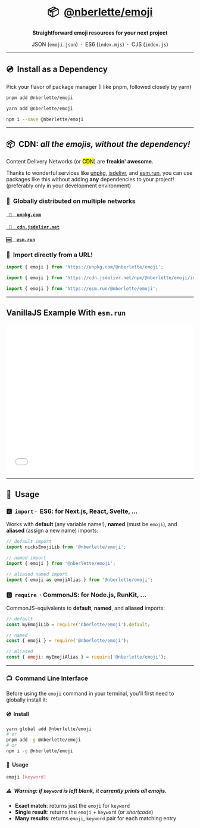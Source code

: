 <h1 align="center">
  <span>📦  <a href="https://github.com/nberlette/emoji">@nberlette/emoji</a></span>
</h1>

<div align="center">
  <p><strong>Straightforward emoji resources for your next project</strong></p>  
  <p>JSON (<code>emoji.json</code>) &nbsp;&middot;&nbsp; ES6 (<code>index.mjs</code>) &nbsp;&middot;&nbsp; CJS (<code>index.js</code>)</p>
</div>


- - -  


## 💿  Install as a Dependency

Pick your flavor of package manager (I like pnpm, followed closely by yarn)
      
```bash
pnpm add @nberlette/emoji

yarn add @nberlette/emoji

npm i --save @nberlette/emoji
```

- - -  

<h2> 📦  CDN: <em>all the emojis, without the dependency!</em></h2>

Content Delivery Networks (or <mark>CDN</mark>) are <strong>freakin' awesome</strong>.

Thanks to wonderful services like <a href="https://unpkg.com">unpkg</a>, <a href="https://jsdelivr.com">jsdelivr</a>, and <a href="https://esm.run">esm.run</a>, you can use packages like this without adding **any** dependencies to your project! (preferably only in your development environment)

### 🔘  Globally distributed on multiple networks

<h4><a href="https://unpkg.com/@nberlette/emoji/"><code> 🔗  unpkg.com</code></a></h4>
<h4><a href="https://cdn.jsdelivr.net/npm/@nberlette/emoji/index.mjs"><code> 🔗  cdn.jsdelivr.net</code></a></h4>
<h4><a href="https://esm.run/@nberlette/emoji"><code>🆕  esm.run</code></a></h4>

### 🔘  Import directly from a URL!

```js
import { emoji } from 'https://unpkg.com/@nberlette/emoji';

import { emoji } from 'https://cdn.jsdelivr.net/npm/@nberlette/emoji/index.mjs';

import { emoji } from 'https://esm.run/@nberlette/emoji';
```

- - -  

## VanillaJS Example With `esm.run`

<iframe width="100%" height="400" src="//jsfiddle.net/berlenic/1a23g4ob/embedded/js,html,css,result/dark/" allowfullscreen="allowfullscreen" allowpaymentrequest frameborder="0"></iframe>

- - -  

## 🔘  Usage  


### 🅰️  `import`  ·  ES6: for Next.js, React, Svelte, ...

Works with **default** (any variable name!), **named** (must be `emoji`), and **aliased** (assign a new name) imports:

```js
// default import
import nicksEmojiLib from '@nberlette/emoji';

// named import
import { emoji } from '@nberlette/emoji';

// aliased named import
import { emoji as emojiAlias } from '@nberlette/emoji';
```

### 🅱️  `require`  ·  CommonJS: for Node.js, RunKit, ...

CommonJS-equivalents to **default**, **named**, and **aliased** imports:

```cjs
// default
const myEmojiLib = require('nberlette/emoji').default;

// named
const { emoji } = require('@nberlette/emoji');

// aliased
const { emoji: myEmojiAlias } = require('@nberlette/emoji');
```

- - -  


### 📺  Command Line Interface

Before using the `emoji` command in your terminal, you'll first need to globally install it:

#### 💿  Install

```bash
yarn global add @nberlette/emoji
# or
pnpm add -g @nberlette/emoji
# or
npm i -g @nberlette/emoji
```

#### 🔘  Usage

```bash
emoji [keyword]
```

##### ⚠️  **Warning**: if `keyword` is left blank, it currently prints **all emojis**.

* **Exact match**:   returns just the `emoji` for `keyword`
* **Single result**: returns the `emoji` + `keyword` (or _shortcode_)
* **Many results**:  returns `emoji`, `keyword` pair for each matching entry

<!-- ![emoji usage example](https://github.com/nberlette/emoji/raw/master/screenshot.png) -->
